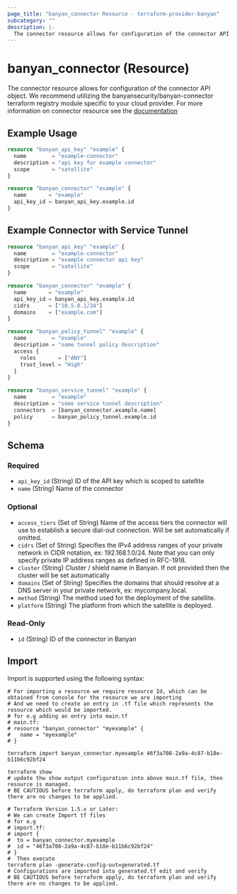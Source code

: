 ```yaml
---
page_title: "banyan_connector Resource - terraform-provider-banyan"
subcategory: ""
description: |-
  The connector resource allows for configuration of the connector API object. We recommend utilizing the banyansecurity/banyan-connector terraform registry module specific to your cloud provider. For more information on connector resource see the documentation https://docs.banyansecurity.io/docs/banyan-components/connector/
---
```


# banyan_connector (Resource)

The connector resource allows for configuration of the connector API object. We recommend utilizing the banyansecurity/banyan-connector terraform registry module specific to your cloud provider. For more information on connector resource see the [documentation](https://docs.banyansecurity.io/docs/banyan-components/connector/)

## Example Usage
```terraform
resource "banyan_api_key" "example" {
  name        = "example-connector"
  description = "api key for example connector"
  scope       = "satellite"
}

resource "banyan_connector" "example" {
  name       = "example"
  api_key_id = banyan_api_key.example.id
}
```

## Example Connector with Service Tunnel
```terraform
resource "banyan_api_key" "example" {
  name        = "example-connector"
  description = "example connector api key"
  scope       = "satellite"
}

resource "banyan_connector" "example" {
  name       = "example"
  api_key_id = banyan_api_key.example.id
  cidrs      = ["10.5.0.1/24"]
  domains    = ["example.com"]
}

resource "banyan_policy_tunnel" "example" {
  name        = "example"
  description = "some tunnel policy description"
  access {
    roles       = ["ANY"]
    trust_level = "High"
  }
}

resource "banyan_service_tunnel" "example" {
  name        = "example"
  description = "some service tunnel description"
  connectors  = [banyan_connector.example.name]
  policy      = banyan_policy_tunnel.example.id
}
```

<!-- schema generated by tfplugindocs -->
## Schema

### Required

- `api_key_id` (String) ID of the API key which is scoped to satellite
- `name` (String) Name of the connector

### Optional

- `access_tiers` (Set of String) Name of the access tiers the connector will use to establish a secure dial-out connection. Will be set automatically if omitted.
- `cidrs` (Set of String) Specifies the IPv4 address ranges of your private network in CIDR notation, ex: 192.168.1.0/24. Note that you can only specify private IP address ranges as defined in RFC-1918.
- `cluster` (String) Cluster / shield name in Banyan. If not provided then the cluster will be set automatically
- `domains` (Set of String) Specifies the domains that should resolve at a DNS server in your private network, ex: mycompany.local.
- `method` (String) The method used for the deployment of the satellite.
- `platform` (String) The platform from which the satellite is deployed.

### Read-Only

- `id` (String) ID of the connector in Banyan
## Import
Import is supported using the following syntax:
```shell
# For importing a resource we require resource Id, which can be obtained from console for the resource we are importing
# And we need to create an entry in .tf file which represents the resource which would be imported.
# for e.g adding an entry into main.tf
# main.tf:
# resource "banyan_connector" "myexample" {
#   name = "myexample"
# }

terraform import banyan_connector.myexample 46f3a708-2a9a-4c87-b18e-b11b6c92bf24

terraform show
# update thw show output configuration into above main.tf file, then resource is managed.
# BE CAUTIOUS before terraform apply, do terraform plan and verify there are no changes to be applied.

# Terraform Version 1.5.x or Later:
# We can create Import tf files
# for e.g
# import.tf:
# import {
#  to = banyan_connector.myexample
#  id = "46f3a708-2a9a-4c87-b18e-b11b6c92bf24"
# }
#  Then execute
terraform plan -generate-config-out=generated.tf
# Configurations are imported into generated.tf edit and verify
# BE CAUTIOUS before terraform apply, do terraform plan and verify there are no changes to be applied.
```